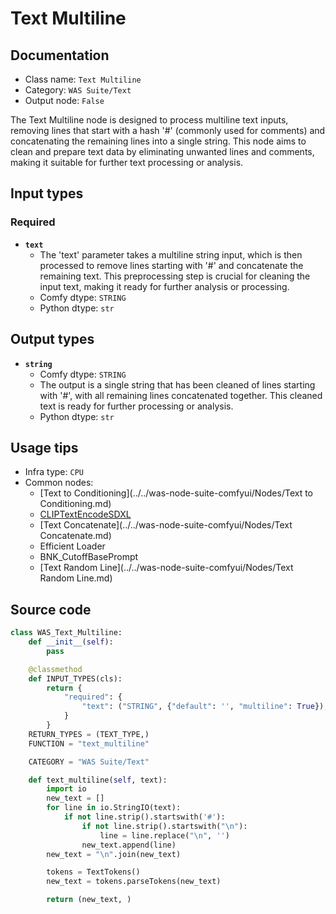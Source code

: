 # Text Multiline
## Documentation
- Class name: `Text Multiline`
- Category: `WAS Suite/Text`
- Output node: `False`

The Text Multiline node is designed to process multiline text inputs, removing lines that start with a hash '#' (commonly used for comments) and concatenating the remaining lines into a single string. This node aims to clean and prepare text data by eliminating unwanted lines and comments, making it suitable for further text processing or analysis.
## Input types
### Required
- **`text`**
    - The 'text' parameter takes a multiline string input, which is then processed to remove lines starting with '#' and concatenate the remaining text. This preprocessing step is crucial for cleaning the input text, making it ready for further analysis or processing.
    - Comfy dtype: `STRING`
    - Python dtype: `str`
## Output types
- **`string`**
    - Comfy dtype: `STRING`
    - The output is a single string that has been cleaned of lines starting with '#', with all remaining lines concatenated together. This cleaned text is ready for further processing or analysis.
    - Python dtype: `str`
## Usage tips
- Infra type: `CPU`
- Common nodes:
    - [Text to Conditioning](../../was-node-suite-comfyui/Nodes/Text to Conditioning.md)
    - [CLIPTextEncodeSDXL](../../Comfy/Nodes/CLIPTextEncodeSDXL.md)
    - [Text Concatenate](../../was-node-suite-comfyui/Nodes/Text Concatenate.md)
    - Efficient Loader
    - BNK_CutoffBasePrompt
    - [Text Random Line](../../was-node-suite-comfyui/Nodes/Text Random Line.md)



## Source code
```python
class WAS_Text_Multiline:
    def __init__(self):
        pass

    @classmethod
    def INPUT_TYPES(cls):
        return {
            "required": {
                "text": ("STRING", {"default": '', "multiline": True}),
            }
        }
    RETURN_TYPES = (TEXT_TYPE,)
    FUNCTION = "text_multiline"

    CATEGORY = "WAS Suite/Text"

    def text_multiline(self, text):
        import io
        new_text = []
        for line in io.StringIO(text):
            if not line.strip().startswith('#'):
                if not line.strip().startswith("\n"):
                    line = line.replace("\n", '')
                new_text.append(line)
        new_text = "\n".join(new_text)

        tokens = TextTokens()
        new_text = tokens.parseTokens(new_text)

        return (new_text, )

```
